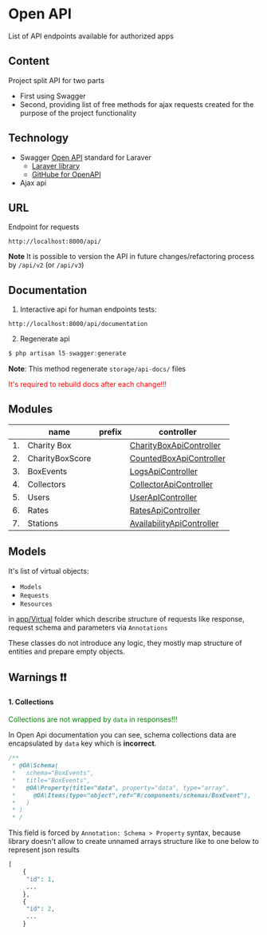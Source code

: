 # Open API 
List of API endpoints available for authorized apps

## Content
Project split API for two parts
- First using Swagger
- Second, providing list of free methods for ajax requests created for the purpose of the project functionality

## Technology
- Swagger [Open API](https://www.openapis.org/) standard for Laraver 
  - [Laraver library](https://github.com/DarkaOnLine/L5-Swagger)
  - [GitHube for OpenAPI](https://github.com/OAI/OpenAPI-Specification)
- Ajax api


## URL

Endpoint for requests

```
http://localhost:8000/api/
```

**Note** It is possible to version the API in future changes/refactoring process by `/api/v2` (or `/api/v3`)

## Documentation

1. Interactive api for human endpoints tests:
```
http://localhost:8000/api/documentation
```

2. Regenerate api 
```php
$ php artisan l5-swagger:generate
```
**Note**: This method regenerate `storage/api-docs/` files

<span style="color: red">It's required to rebuild docs after each change!!!</span>

## Modules

|    | name            | prefix | controller                                                                                |
|----|-----------------|--------|-------------------------------------------------------------------------------------------|
| 1. | Charity Box     |        | [CharityBoxApiController](../../app/Http/Controllers/Api/CharityBoxApiController.php)     |
| 2. | CharityBoxScore |        | [CountedBoxApiController](../../app/Http/Controllers/Api/CountedBoxApiController.php)     |
| 3. | BoxEvents       |        | [LogsApiController](../../app/Http/Controllers/Api/LogsApiController.php)                 |
| 4. | Collectors      |        | [CollectorApiController](../../app/Http/Controllers/Api/CollectorApiController.php)       |
| 5. | Users           |        | [UserApIController](../../app/Http/Controllers/Api/UserApIController.php)                 |
| 6. | Rates           |        | [RatesApiController](../../app/Http/Controllers/Api/RatesApiController.php)               |
| 7. | Stations        |        | [AvailabilityApiController](../../app/Http/Controllers/Api/AvailabilityApiController.php) |


## Models
It's list of virtual objects:
- `Models`
- `Requests`
- `Resources`

in [app/Virtual](../../app/Virtual) folder which describe structure of requests like response, request schema and parameters via `Annotations`

These classes do not introduce any logic, they mostly map structure of entities and prepare empty objects.

## Warnings ❗❗

#### 1. Collections

<span style="color: green">Collections are not wrapped by `data` in responses!!!</span>

In Open Api documentation you can see, schema collections data are encapsulated by `data` key which is **incorrect**.

```php
/**
 * @OA\Schema(
 *   schema="BoxEvents",
 *   title="BoxEvents",
 *   @OA\Property(title="data", property="data", type="array",
 *     @OA\Items(type="object",ref="#/components/schemas/BoxEvent"),
 *   )
 * )
 * /
```

This field is forced by `Annotation: Schema > Property` syntax, because library doesn't allow to create unnamed arrays structure like to one below to represent json results

```php
[
    { 
     "id": 1,
     ...
    },
    {
     "id": 2,
     ...
    }
```



